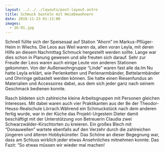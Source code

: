```yaml
---
layout: ../../../layouts/post-layout.astro
title: Schmuck basteln mit Heimbewohnern
date: 2010-11-23 01:13:00
images:
  - 16-01.jpg
---
```


Schnell füllte sich der Speisesaal auf Station “Ahorn” im Markus-Pflüger-Heim in Wiechs. Die Leos aus Weil waren da, allen voran Leyla, mit deren Hilfe an diesem Nachmittag Schmuck hergestellt werden sollte. Lange war dies schon in Planung gewesen und alle freuten sich darauf. Sehr zur Freude der Leos waren auch einige Leute von anderen Stationen gekommen. Von der Außenwohngruppe “Linde” waren fast alle da.Im Nu hatte Leyla erklärt, wie Perlenketten und Perlenarmbänder, Bettelarmbänder und Ohrringe gebastelt werden können. Sie hatte einen Riesenfundus an Materialien und Accessoires dabei, aus dem sich jeder ganz nach seinem Geschmack bedienen konnte.

Rasch bildeten sich zahlreiche kleine Arbeitsgruppen mit Personen gleichen Interesses. Mit dabei waren auch vier Praktikanten aus der 8e der Theodor-Heuss-Realschule Lörrach.Während ein Schmuckstück nach dem anderen fertig wurde, war in der Küche das Projekt-Urgestein Dieter damit beschäftigt mit der Unterstützung von Betreuerin Claudia zwei Schwarzwälder-Kirschtorten zu kreieren. Ein großes Blech mit “Donauwellen” wartete ebenfalls auf den Verzehr durch die zahlreichen jüngeren und älteren Hobbykünstler. Das Schöne an dieser Begegnung war, dass am Schluss wirklich jeder etwas Ansehnliches mitnehmen konnte. Das Fazit: “So etwas müssen wir wieder mal machen!
